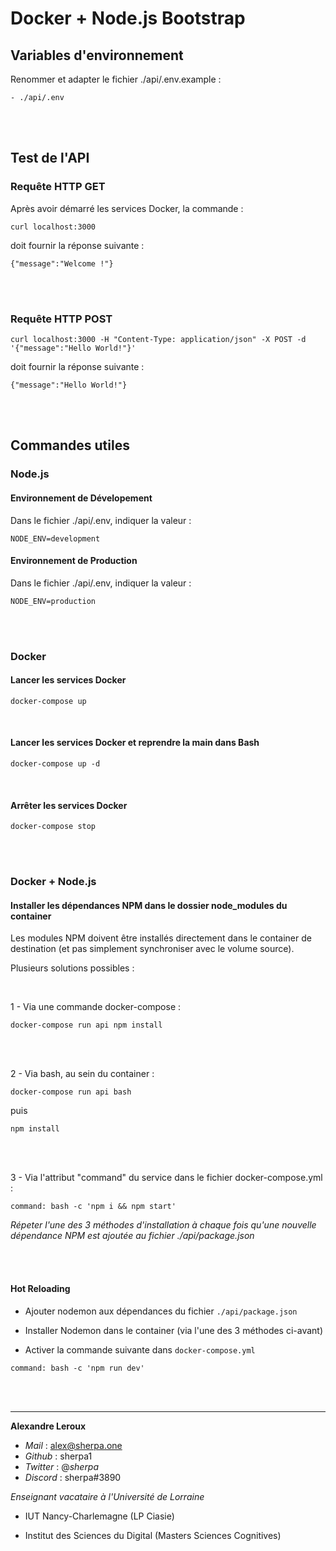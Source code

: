 # Docker + Node.js Bootstrap

## Variables d'environnement

Renommer et adapter le fichier ./api/.env.example :

```
- ./api/.env
```

<br>
<br>

## Test de l'API

### Requête HTTP GET

Après avoir démarré les services Docker, la commande :

`curl localhost:3000`

doit fournir la réponse suivante :

`{"message":"Welcome !"}`

<br>
<br>

### Requête HTTP POST

`curl localhost:3000 -H "Content-Type: application/json" -X POST -d '{"message":"Hello World!"}'`

doit fournir la réponse suivante :

`{"message":"Hello World!"}`

<br>
<br>

## Commandes utiles

### Node.js

#### Environnement de Dévelopement

Dans le fichier ./api/.env, indiquer la valeur :

`NODE_ENV=development`

#### Environnement de Production

Dans le fichier ./api/.env, indiquer la valeur :

`NODE_ENV=production`

<br>
<br>

### Docker

#### Lancer les services Docker

```
docker-compose up
```

<br>

#### Lancer les services Docker et reprendre la main dans Bash

```
docker-compose up -d
```

<br>

#### Arrêter les services Docker

```
docker-compose stop
```

<br>
<br>

### Docker + Node.js

#### Installer les dépendances NPM dans le dossier node_modules du container

Les modules NPM doivent être installés directement dans le container de destination (et pas simplement synchroniser avec le volume source).

Plusieurs solutions possibles :

<br>

1 - Via une commande docker-compose :

`docker-compose run api npm install`

<br>
<br>

2 - Via bash, au sein du container :

`docker-compose run api bash`

puis

`npm install`

<br>
<br>

3 - Via l'attribut "command" du service dans le fichier docker-compose.yml :

`command: bash -c 'npm i && npm start'`

_Répeter l'une des 3 méthodes d'installation à chaque fois qu'une nouvelle dépendance NPM est ajoutée au fichier ./api/package.json_

<br>
<br>

#### Hot Reloading

- Ajouter nodemon aux dépendances du fichier `./api/package.json`

- Installer Nodemon dans le container (via l'une des 3 méthodes ci-avant)

- Activer la commande suivante dans `docker-compose.yml`

`command: bash -c 'npm run dev'`

<br>
<br>

---

**Alexandre Leroux**

- _Mail_ : alex@sherpa.one
- _Github_ : sherpa1
- _Twitter_ : @_sherpa_
- _Discord_ : sherpa#3890

_Enseignant vacataire à l'Université de Lorraine_

- IUT Nancy-Charlemagne (LP Ciasie)

- Institut des Sciences du Digital (Masters Sciences Cognitives)
